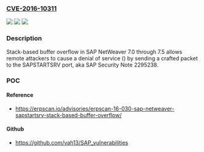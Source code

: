 ### [CVE-2016-10311](https://cve.mitre.org/cgi-bin/cvename.cgi?name=CVE-2016-10311)
![](https://img.shields.io/static/v1?label=Product&message=n%2Fa&color=blue)
![](https://img.shields.io/static/v1?label=Version&message=n%2Fa&color=blue)
![](https://img.shields.io/static/v1?label=Vulnerability&message=n%2Fa&color=brighgreen)

### Description

Stack-based buffer overflow in SAP NetWeaver 7.0 through 7.5 allows remote attackers to cause a denial of service () by sending a crafted packet to the SAPSTARTSRV port, aka SAP Security Note 2295238.

### POC

#### Reference
- https://erpscan.io/advisories/erpscan-16-030-sap-netweaver-sapstartsrv-stack-based-buffer-overflow/

#### Github
- https://github.com/vah13/SAP_vulnerabilities

